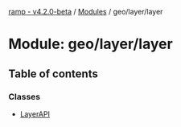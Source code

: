 [ramp - v4.2.0-beta](../README.md) / [Modules](../modules.md) / geo/layer/layer

# Module: geo/layer/layer

## Table of contents

### Classes

- [LayerAPI](../classes/geo_layer_layer.LayerAPI.md)
